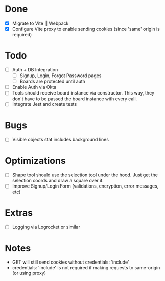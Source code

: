 # Done
- [x] Migrate to Vite || Webpack
- [x] Configure Vite proxy to enable sending cookies (since 'same' origin is required)

# Todo
- [ ] Auth + DB Integration
  - [ ] Signup, Login, Forgot Password pages
  - [ ] Boards are protected until auth
- [ ] Enable Auth via Okta
- [ ] Tools should receive board instance via constructor. This way, they don't have to be passed the board instance with every call.
- [ ] Integrate Jest and create tests

# Bugs

- [ ] Visible objects stat includes background lines

# Optimizations

- [ ] Shape tool should use the selection tool under the hood. Just get the selection coords and draw a square over it.
- [ ] Improve Signup/Login Form (validations, encryption, error messages, etc)

# Extras

- [ ] Logging via Logrocket or similar

# Notes
- GET will still send cookies without credentials: 'include'
- credentials: 'include' is not required if making requests to same-origin (or using proxy)